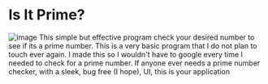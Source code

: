 # Is It Prime?
![image](https://user-images.githubusercontent.com/101545981/228411081-cbf6846b-8c7c-417f-b79d-4e8edd083e44.png)
This simple but effective program check your desired number to see if its a prime number. This is a very basic program that I do not plan to touch ever again. I made this so I wouldn't have to google every time I needed to check for a prime number. If anyone ever needs a prime number checker, with a sleek, bug free (I hope), UI, this is your application

